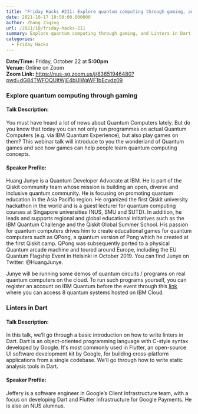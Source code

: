 ```yaml
---
title: "Friday Hacks #211: Explore quantum computing through gaming, and Linters in Dart"
date: 2021-10-17 19:50:00.000000
author: Zhang Ziqing
url: /2021/10/friday-hacks-211
summary: Explore quantum computing through gaming, and Linters in Dart
categories:
  - Friday Hacks
---
```


**Date/Time:** Friday, October 22 at **5:00pm**<br />
**Venue:** Online on Zoom<br />
**Zoom Link:** https://nus-sg.zoom.us/j/83651946480?pwd=dG84TWFOQUltWjE4bUlWaWF1bEcvdz09

### Explore quantum computing through gaming

#### Talk Description:

You must have heard a lot of news about Quantum Computers lately. But do you know that today you can not only run programmes on actual Quantum Computers (e.g. via IBM Quantum Experience), but also play games on them? This webinar talk will introduce to you the wonderland of Quantum games and see how games can help people learn quantum computing concepts.

#### Speaker Profile:

Huang Junye is a Quantum Developer Advocate at IBM. He is part of the Qiskit community team whose mission is building an open, diverse and inclusive quantum community. He is focusing on promoting quantum education in the Asia Pacific region. He organized the first Qiskit university hackathon in the world and is a guest lecturer for quantum computing courses at Singapore universities (NUS, SMU and SUTD). In addition, he leads and supports regional and global educational initiatives such as the IBM Quantum Challenge and the Qiskit Global Summer School. His passion for quantum computers drives him to create educational games for quantum computers such as QPong, a quantum version of Pong which he created at the first Qiskit camp. QPong was subsequently ported to a physical Quantum arcade machine and toured around Europe, including the EU Quantum Flagship Event in Helsinki in October 2019. You can find Junye on Twitter: @HuangJunye.

Junye will be running some demos of quantum circuits / programs on real quantum computers on the cloud. To run such programs yourself, you can register an account on IBM Quantum before the event through this [link](https://quantum-computing.ibm.com/) where you can access 8 quantum systems hosted on IBM Cloud.

### Linters in Dart

#### Talk Description:

In this talk, we’ll go through a basic introduction on how to write linters in Dart. Dart is an object-oriented programming language with C-style syntax developed by Google. It's most commonly used in Flutter, an open-source UI software development kit by Google, for building cross-platform applications from a single codebase. We’ll go through how to write static analysis tools in Dart.

#### Speaker Profile:

Jeffery is a software engineer in Google’s Client Infrastructure team, with a focus on developing Dart and Flutter infrastructure for Google Payments. He is also an NUS alumnus.
